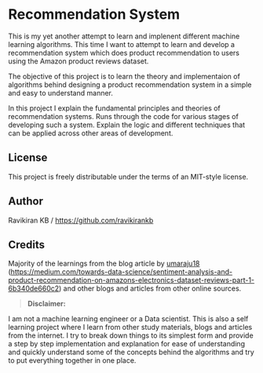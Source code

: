 # Recommendation System

This is my yet another attempt to learn and implenent different machine learning algorithms. This time I want to attempt to learn and develop a recommendation system which does product recommendation to users using the Amazon product reviews dataset.


The objective of this project is to learn the theory and implementaion of algorithms behind designing a product recommendation system in a simple and easy to understand manner. 

In this project I explain the fundamental principles and theories of recommendation systems. Runs through the code for various stages of developing such a system. Explain the logic and different techniques that can be applied across other areas of development.


## License 

This project is freely distributable under the terms of an MIT-style license.

## Author

Ravikiran KB / https://github.com/ravikirankb

## Credits

Majority of the learnings from the blog article by [umaraju18](https://github.com/umaraju18) 
(https://medium.com/towards-data-science/sentiment-analysis-and-product-recommendation-on-amazons-electronics-dataset-reviews-part-1-6b340de660c2)
and other blogs and articles from other online sources.



>**Disclaimer:** 

I am not a machine learning engineer or a Data scientist. This is also a self learning project where I learn from other study materials, blogs and articles from the internet. I try to break down things to its simplest form and provide a step by step implementation and explanation for ease of understanding and quickly understand some of the concepts behind the algorithms and try to put everything together in one place.

